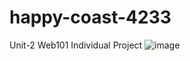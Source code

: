 # happy-coast-4233
Unit-2 Web101 Individual Project
![image](https://user-images.githubusercontent.com/98752820/230615538-52a60bb0-6b21-4dbb-9152-e9189a49446d.png)
